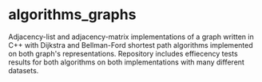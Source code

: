 # algorithms_graphs
Adjacency-list and adjacency-matrix implementations of a graph written in C++ with Dijkstra and Bellman-Ford shortest path algorithms implemented on both graph's representations. Repository includes effiecency tests results for both algorithms on both implementations with many different datasets.
